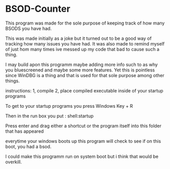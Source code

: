 # BSOD-Counter
This program was made for the sole purpose of keeping track of how many BSODS you have had.

This was made initially as a joke but it turned out to be a good way of tracking how many issues you have had.
It was also made to remind myself of just hom many times ive messed up my code that bad to cause such a thing.

I may build apon this programm maybe adding more info such to as why you bluescreened and maybe some more features.
Yet this is pointless since WinDBG is a thing and that is used for that sole purpose among other things.

instructions:
1, compile
2, place compiled executable inside of your startup programs

To get to your startup programs you press Windows Key + R

Then in the run box you put : shell:startup

Press enter and drag either a shortcut or the program itself into this folder that has appeared

everytime your windows boots up this program will  check to see if on this boot, you had a bsod.

I could make this programm run on system boot but i think that would be overkill.
